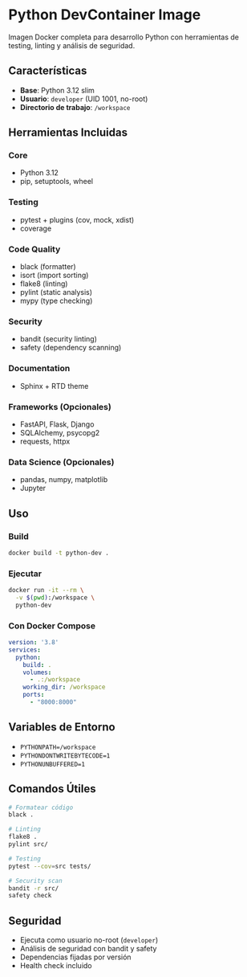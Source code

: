 # Python DevContainer Image

Imagen Docker completa para desarrollo Python con herramientas de testing, linting y análisis de seguridad.

## Características

- **Base**: Python 3.12 slim
- **Usuario**: `developer` (UID 1001, no-root)
- **Directorio de trabajo**: `/workspace`

## Herramientas Incluidas

### Core
- Python 3.12
- pip, setuptools, wheel

### Testing
- pytest + plugins (cov, mock, xdist)
- coverage

### Code Quality
- black (formatter)
- isort (import sorting)
- flake8 (linting)
- pylint (static analysis)
- mypy (type checking)

### Security
- bandit (security linting)
- safety (dependency scanning)

### Documentation
- Sphinx + RTD theme

### Frameworks (Opcionales)
- FastAPI, Flask, Django
- SQLAlchemy, psycopg2
- requests, httpx

### Data Science (Opcionales)
- pandas, numpy, matplotlib
- Jupyter

## Uso

### Build
```bash
docker build -t python-dev .
```

### Ejecutar
```bash
docker run -it --rm \
  -v $(pwd):/workspace \
  python-dev
```

### Con Docker Compose
```yaml
version: '3.8'
services:
  python:
    build: .
    volumes:
      - .:/workspace
    working_dir: /workspace
    ports:
      - "8000:8000"
```

## Variables de Entorno

- `PYTHONPATH=/workspace`
- `PYTHONDONTWRITEBYTECODE=1`
- `PYTHONUNBUFFERED=1`

## Comandos Útiles

```bash
# Formatear código
black .

# Linting
flake8 .
pylint src/

# Testing
pytest --cov=src tests/

# Security scan
bandit -r src/
safety check
```

## Seguridad

- Ejecuta como usuario no-root (`developer`)
- Análisis de seguridad con bandit y safety
- Dependencias fijadas por versión
- Health check incluido
